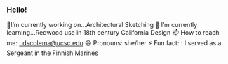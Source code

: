 ### Hello!

<!--
**dahliasc/dahliasc** is a ✨ _special_ ✨ repository because its `README.md` (this file) appears on your GitHub profile.

Here are some ideas to get you started:

###-  I’m currently working on...Architectural Sketching 
###- 🌱 I’m currently learning...Redwood use in 18th century California Design
###💬 Ask me about...Cmaping
- 📫 How to reach me: ... dscolema@ucsc.edu
- 😄 Pronouns: she/her
- ⚡ Fun fact: : I served as a Sergeant in the Finnish Marines

-->
🔭I’m currently working on...Architectural Sketching 
 🌱 I’m currently learning...Redwood use in 18th century California Design
 📫 How to reach me: ..dscolema@ucsc.edu
 😄 Pronouns: she/her 
 ⚡ Fun fact: : I served as a Sergeant in the Finnish Marines
